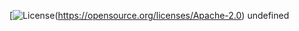 
  [![License](https://img.shields.io/badge/License-Apache%202.0-blue.svg)(https://opensource.org/licenses/Apache-2.0)
  undefined
